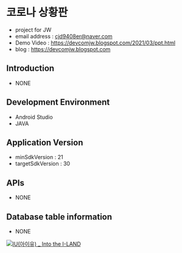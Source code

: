# 코로나 상황판
- project for JW <br />
- email address : cjd9408er@naver.com <br />
- Demo Video : https://devcomjw.blogspot.com/2021/03/ppt.html <br />
- blog : https://devcomjw.blogspot.com <br />

## Introduction
- NONE

## Development Environment
- Android Studio 
- JAVA

## Application Version
- minSdkVersion : 21
- targetSdkVersion : 30


## APIs
- NONE

## Database table information
- NONE

[![IU(아이유) _ Into the I-LAND](http://img.youtube.com/vi/QYNwbZHmh8g/0.jpg)](https://youtu.be/QYNwbZHmh8g?t=0s) 
